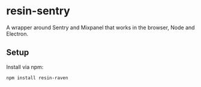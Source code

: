 # resin-sentry
A wrapper around Sentry and Mixpanel that works in the browser, Node and Electron.

## Setup
Install via npm:
```bash
npm install resin-raven
```

